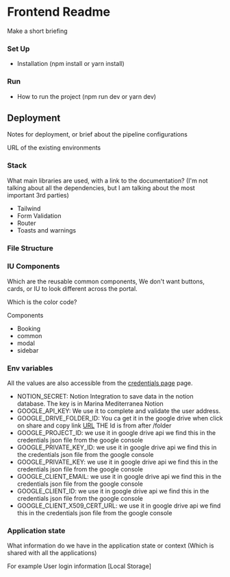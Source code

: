 # Frontend Readme

Make a short briefing

### Set Up

- Installation (npm install or yarn install)

### Run

- How to run the project (npm run dev or yarn dev)

## Deployment

Notes for deployment, or brief about the pipeline configurations

URL of the existing environments

### Stack

What main libraries are used, with a link to the documentation? (I'm not talking about all the dependencies, but I am talking about the most important 3rd parties)

- Tailwind
- Form Validation
- Router
- Toasts and warnings

### File Structure


### IU Components

Which are the reusable common components, We don't want buttons, cards, or IU to look different across the portal.

Which is the color code? 

Components
 - Booking
 - common
 - modal
 - sidebar

### Env variables

All the values are also accessible from the [credentials page](https://www.notion.so/tianlu/Mediterranea-Marina-Credentials-218f712be104457e8e865f3037471d86?pvs=4) page.

 - NOTION_SECRET: Notion Integration to save data in the notion database. The key is in Marina Mediterranea Notion
 - GOOGLE_API_KEY: We use it to complete and validate the user address.
 - GOOGLE_DRIVE_FOLDER_ID: You ca get it in the google drive when click on share and copy link [URL](https://drive.google.com/drive/u/0/folders/1cSvd3MvYsZ9LCRtI038Mz5IjWWcYIEv1) THE Id is from after /folder
- GOOGLE_PROJECT_ID: we use it in google drive api we find this in the credentials json file from  the google console
- GOOGLE_PRIVATE_KEY_ID: we use it in google drive api we find this in the credentials json file from  the google console
- GOOGLE_PRIVATE_KEY: we use it in google drive api we find this in the credentials json file from  the google console
- GOOGLE_CLIENT_EMAIL: we use it in google drive api we find this in the credentials json file from  the google console
- GOOGLE_CLIENT_ID: we use it in google drive api we find this in the credentials json file from  the google console
- GOOGLE_CLIENT_X509_CERT_URL: we use it in google drive api we find this in the credentials json file from  the google console
### Application state

What information do we have in the application state or context (Which is shared with all the applications)

For example User login information [Local Storage]

